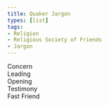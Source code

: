 ```yaml
---
title: Quaker Jargon
types: [list]
tags:
- Religion
- Religious Society of Friends
- Jargon
---
```


<dl>
  <dt>Concern</dt>
  <dt>Leading</dt>
  <dt>Opening</dt>
  <dt>Testimony</dt>
  <dt>Fast Friend</dt>
</dl>
